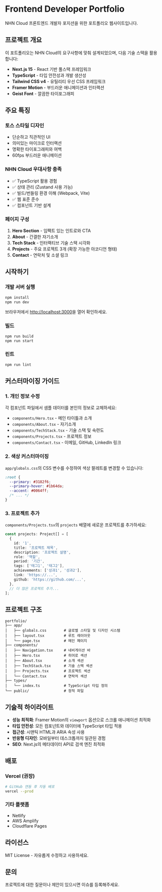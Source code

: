 # Frontend Developer Portfolio

NHN Cloud 프론트엔드 개발자 포지션을 위한 포트폴리오 웹사이트입니다.

## 프로젝트 개요

이 포트폴리오는 NHN Cloud의 요구사항에 맞춰 설계되었으며, 다음 기술 스택을 활용합니다:

- **Next.js 15** - React 기반 풀스택 프레임워크
- **TypeScript** - 타입 안전성과 개발 생산성
- **Tailwind CSS v4** - 유틸리티 우선 CSS 프레임워크
- **Framer Motion** - 부드러운 애니메이션과 인터랙션
- **Geist Font** - 깔끔한 타이포그래피

## 주요 특징

### 토스 스타일 디자인
- 단순하고 직관적인 UI
- 의미있는 마이크로 인터랙션
- 명확한 타이포그래피와 여백
- 60fps 부드러운 애니메이션

### NHN Cloud 우대사항 충족
- ✅ TypeScript 활용 경험
- ✅ 상태 관리 (Zustand 사용 가능)
- ✅ 빌드/번들링 환경 이해 (Webpack, Vite)
- ✅ 웹 표준 준수
- ✅ 컴포넌트 기반 설계

### 페이지 구성
1. **Hero Section** - 임팩트 있는 인트로와 CTA
2. **About** - 간결한 자기소개
3. **Tech Stack** - 인터랙티브 기술 스택 시각화
4. **Projects** - 주요 프로젝트 3개 (확장 가능한 아코디언 형태)
5. **Contact** - 연락처 및 소셜 링크

## 시작하기

### 개발 서버 실행

```bash
npm install
npm run dev
```

브라우저에서 [http://localhost:3000](http://localhost:3000)을 열어 확인하세요.

### 빌드

```bash
npm run build
npm run start
```

### 린트

```bash
npm run lint
```

## 커스터마이징 가이드

### 1. 개인 정보 수정

각 컴포넌트 파일에서 샘플 데이터를 본인의 정보로 교체하세요:

- `components/Hero.tsx` - 메인 타이틀과 소개
- `components/About.tsx` - 자기소개
- `components/TechStack.tsx` - 기술 스택 및 숙련도
- `components/Projects.tsx` - 프로젝트 정보
- `components/Contact.tsx` - 이메일, GitHub, LinkedIn 링크

### 2. 색상 커스터마이징

`app/globals.css`의 CSS 변수를 수정하여 색상 팔레트를 변경할 수 있습니다:

```css
:root {
  --primary: #3182f6;
  --primary-hover: #1b64da;
  --accent: #0064ff;
  /* ... */
}
```

### 3. 프로젝트 추가

`components/Projects.tsx`의 `projects` 배열에 새로운 프로젝트를 추가하세요:

```typescript
const projects: Project[] = [
  {
    id: '1',
    title: '프로젝트 제목',
    description: '프로젝트 설명',
    role: '역할',
    period: '기간',
    tags: ['태그1', '태그2'],
    achievements: ['성과1', '성과2'],
    link: 'https://...',
    github: 'https://github.com/...',
  },
  // 더 많은 프로젝트 추가...
];
```

## 프로젝트 구조

```
portfolio/
├── app/
│   ├── globals.css        # 글로벌 스타일 및 디자인 시스템
│   ├── layout.tsx         # 루트 레이아웃
│   └── page.tsx           # 메인 페이지
├── components/
│   ├── Navigation.tsx     # 네비게이션 바
│   ├── Hero.tsx           # 히어로 섹션
│   ├── About.tsx          # 소개 섹션
│   ├── TechStack.tsx      # 기술 스택 섹션
│   ├── Projects.tsx       # 프로젝트 섹션
│   └── Contact.tsx        # 연락처 섹션
├── types/
│   └── index.ts           # TypeScript 타입 정의
└── public/                # 정적 파일
```

## 기술적 하이라이트

- **성능 최적화**: Framer Motion의 `viewport` 옵션으로 스크롤 애니메이션 최적화
- **타입 안전성**: 모든 컴포넌트와 데이터에 TypeScript 타입 적용
- **접근성**: 시맨틱 HTML과 ARIA 속성 사용
- **반응형 디자인**: 모바일부터 데스크톱까지 일관된 경험
- **SEO**: Next.js의 메타데이터 API로 검색 엔진 최적화

## 배포

### Vercel (권장)
```bash
# GitHub 연동 후 자동 배포
vercel --prod
```

### 기타 플랫폼
- Netlify
- AWS Amplify
- Cloudflare Pages

## 라이선스

MIT License - 자유롭게 수정하고 사용하세요.

## 문의

프로젝트에 대한 질문이나 제안이 있으시면 이슈를 등록해주세요.
